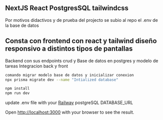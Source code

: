 ## NextJS React PostgresSQL tailwindcss 

Por motivos didactivos y de prueba del projecto se subio al repo el .env de la base de datos 

## Consta con frontend con react y tailwind diseño responsivo a distintos tipos de pantallas
Backend con sus endpoints crud y Base de datos en postgres  y modelo de tareas
Integracion back y front 
```bash
comando migrar modelo base de datos y inicializar conexion
npx prisma migrate dev --name "Intialized database"
```
```bash
npm install 
npm run dev
```

update .env file with your [Railway](http://railway.app) postgreSQL DATABASE_URL

Open [http://localhost:3000](http://localhost:3000) with your browser to see the result.
